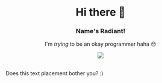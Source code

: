 <h1 align="center">Hi there 👋</h1>

<h3 align="center">Name's Radiant!</h3>
<p align="center">I'm <i>trying</i> to be an okay programmer haha 😔</p>
<!-- <br> stands for Bruh-->

<p align="center">
    <img src="https://github-readme-stats.vercel.app/api?username=RadiantDerg&show_icons=true&title_color=FA9D20&text_color=FFECE9&icon_color=FBBC18&bg_color=181818"/>
</p>
<br>
Does this text placement bother you? :)

<!--
**RadiantDerg/RadiantDerg** is a ✨ _special_ ✨ repository because its `README.md` (this file) appears on your GitHub profile.

Here are some ideas to get you started:

- 🔭 I’m currently working on ...
- 🌱 I’m currently learning ...
- 👯 I’m looking to collaborate on ...
- 🤔 I’m looking for help with ...
- 💬 Ask me about ...
- 📫 How to reach me: ...
- 😄 Pronouns: ...
- ⚡ Fun fact: ...
-->
